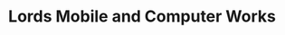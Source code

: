 ---
title: "Lords Mobile and Computer Works"
url: /laguindingan/lords-mobile-and-computer-works/
shop: Allgemein
---